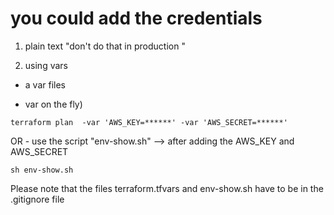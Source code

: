 # you could add the credentials 

1. plain text "don't do that in production "

2. using vars  

  - a var files 

  - var on the fly)

  ```terraform plan  -var 'AWS_KEY=******' -var 'AWS_SECRET=******'```

OR - use the script "env-show.sh"  --> after adding the AWS_KEY and AWS_SECRET 
 
  ```sh env-show.sh```

Please note that the files terraform.tfvars and env-show.sh have to be in the .gitignore file 
